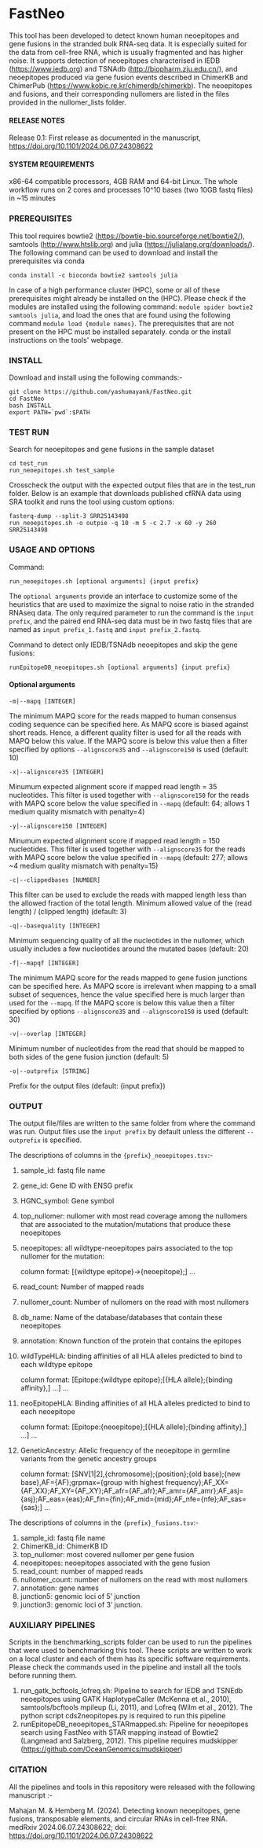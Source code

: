 # FastNeo
This tool has been developed to detect known human neoepitopes and gene fusions in the stranded bulk RNA-seq data. It is especially suited for the data from cell-free RNA, which is usually fragmented and has higher noise. It supports detection of neoepitopes characterised in IEDB (https://www.iedb.org) and TSNAdb (http://biopharm.zju.edu.cn/), and neoepitopes produced via gene fusion events described in ChimerKB and ChimerPub (https://www.kobic.re.kr/chimerdb/chimerkb). The neoepitopes and fusions, and their corresponding nullomers are listed in the files provided in the nullomer_lists folder.

#### RELEASE NOTES 
Release 0.1: First release as documented in the manuscript, https://doi.org/10.1101/2024.06.07.24308622

#### SYSTEM REQUIREMENTS
x86-64 compatible processors, 4GB RAM and 64-bit Linux. The whole workflow runs on 2 cores and processes 10^10 bases (two 10GB fastq files) in ~15 minutes

### PREREQUISITES

This tool requires bowtie2 (https://bowtie-bio.sourceforge.net/bowtie2/), samtools (http://www.htslib.org) and julia (https://julialang.org/downloads/). The following command can be used to download and install the prerequisites via conda
```
conda install -c bioconda bowtie2 samtools julia
```

In case of a high performance cluster (HPC), some or all of these prerequisites might already be installed on the (HPC). Please check if the modules are installed using the following command: `module spider bowtie2 samtools julia`, and load the ones that are found using the following command `module load {module names}`. The prerequisites that are not present on the HPC must be installed separately. conda or the install instructions on the tools' webpage. 

### INSTALL

Download and install using the following commands:-
```
git clone https://github.com/yashumayank/FastNeo.git
cd FastNeo
bash INSTALL
export PATH=`pwd`:$PATH
```

### TEST RUN 

Search for neoepitopes and gene fusions in the sample dataset
```
cd test_run
run_neoepitopes.sh test_sample
```
Crosscheck the output with the expected output files that are in the test_run folder. 
Below is an example that downloads published cfRNA data using SRA toolkit and runs the tool using custom options:

```
fasterq-dump --split-3 SRR25143498
run_neoepitopes.sh -o outpie -q 10 -m 5 -c 2.7 -x 60 -y 260 SRR25143498
```

### USAGE AND OPTIONS

Command:

`run_neoepitopes.sh [optional arguments] {input prefix}`

The `optional arguments` provide an interface to customize some of the heuristics that are used to maximize the signal to noise ratio in the stranded RNAseq data. The only required parameter to run the command is the `input prefix`, and the paired end RNA-seq data must be in two fastq files that are named as `input prefix_1.fastq` and `input prefix_2.fastq`.

Command to detect only IEDB/TSNAdb neoepitopes and skip the gene fusions:

`runEpitopeDB_neoepitopes.sh [optional arguments] {input prefix}`

#### Optional arguments

` -m|--mapq [INTEGER] `
 
The minimum MAPQ score for the reads mapped to human consensus coding sequence can be specified here. As MAPQ score is biased against short reads. Hence, a different quality filter is used for all the reads with MAPQ below this value. If the MAPQ score is below this value then a filter specified by options `--alignscore35` and `--alignscore150` is used (default: 10)

` -x|--alignscore35 [INTEGER] `

Minumum expected alignment score if mapped read length = 35 nucleotides. This filter is used together with `--alignscore150` for the reads with MAPQ score below the value specified in `--mapq` (default: 64; allows 1 medium quality mismatch with penalty=4)

` -y|--alignscore150 [INTEGER] `

Minumum expected alignment score if mapped read length = 150 nucleotides. This filter is used together with `--alignscore35` for the reads with MAPQ score below the value specified in `--mapq` (default: 277; allows ~4 medium quality mismatch with penalty=15)

` -c|--clippedbases [NUMBER] `

This filter can be used to exclude the reads with mapped length less than the allowed fraction of the total length. Minimum allowed value of the (read length) / (clipped length) (default: 3)

` -q|--basequality [INTEGER] `

Minimum sequencing quality of all the nucleotides in the nullomer, which usually includes a few nucleotides around the mutated bases (default: 20)

` -f|--mapqf [INTEGER] `

The minimum MAPQ score for the reads mapped to gene fusion junctions can be specified here. As MAPQ score is irrelevant when mapping to a small subset of sequences, hence the value specified here is much larger than used for the `--mapq`. If the MAPQ score is below this value then a filter specified by options `--alignscore35` and `--alignscore150` is used (default: 30)

` -v|--overlap [INTEGER] `

Minimum number of nucleotides from the read that should be mapped to both sides of the gene fusion junction (default: 5)

` -o|--outprefix [STRING] `

Prefix for the output files (default: {input prefix})

### OUTPUT

The output file/files are written to the same folder from where the command was run. Output files use the `input prefix` by default unless the different `--outprefix` is specified.

The descriptions of columns in the `{prefix}_neoepitopes.tsv`:-

1) sample_id: fastq file name
2) gene_id: Gene ID with ENSG prefix
3) HGNC_symbol: Gene symbol
4) top_nullomer: nullomer with most read coverage among the nullomers that are associated to the mutation/mutations that produce these neoepitopes
5) neoepitopes: all wildtype-neoepitopes pairs associated to the top nullomer for the mutation:

   column format:
   [{wildtype epitope}->{neoepitope};] ...
7) read_count: Number of mapped reads 
8) nullomer_count: Number of nullomers on the read with most nullomers
9) db_name: Name of the database/databases that contain these neoepitopes
10) annotation: Known function of the protein that contains the epitopes
11) wildTypeHLA: binding affinities of all HLA alleles predicted to bind to each wildtype epitope

    column format:
    [Epitope:{wildtype epitope};[{HLA allele};{binding affinity},] ...] ... 
13) neoEpitopeHLA: Binding affinities of all HLA alleles predicted to bind to each neoepitope

    column format:
    [Epitope:{neoepitope};[{HLA allele};{binding affinity},] ...] ...
15) GeneticAncestry: Allelic frequency of the neoepitope in germline variants from the genetic ancestry groups

    column format:
    [SNV[1|2],{chromosome};{position};{old base};{new base},AF={AF};grpmax={group with highest frequency};AF_XX={AF_XX};AF_XY={AF_XY};AF_afr={AF_afr};AF_amr={AF_amr};AF_asj={asj};AF_eas={eas};AF_fin={fin};AF_mid={mid};AF_nfe={nfe};AF_sas={sas};] ...


The descriptions of columns in the `{prefix}_fusions.tsv`:-

1) sample_id: fastq file name
2) ChimerKB_id: ChimerKB ID
3) top_nullomer: most covered nullomer per gene fusion
4) neoepitopes: neoepitopes associated with the gene fusion
5) read_count: number of mapped reads
6) nullomer_count: number of nullomers on the read with most nullomers
7) annotation: gene names
8) junction5: genomic loci of 5’ junction
9) junction3: genomic loci of 3’ junction.

### AUXILIARY PIPELINES

Scripts in the benchmarking_scripts folder can be used to run the pipelines that were used to benchmarking this tool. These scripts are written to work on a local cluster and each of them has its specific software requirements. Please check the commands used in the pipeline and install all the tools before running them.

1) run_gatk_bcftools_lofreq.sh: Pipeline to search for IEDB and TSNEdb neoepitopes using GATK HaplotypeCaller (McKenna et al., 2010), samtools/bcftools mpileup (Li, 2011), and Lofreq (Wilm et al., 2012). The python script cds2neopitopes.py is required to run this pipeline
2) runEpitopeDB_neoepitopes_STARmapped.sh: Pipeline for neoepitopes search using FastNeo with STAR mapping instead of Bowtie2 (Langmead and Salzberg, 2012). This pipeline requires mudskipper (https://github.com/OceanGenomics/mudskipper)


### CITATION

All the pipelines and tools in this repository were released with the following manuscript :-

Mahajan M. & Hemberg M. (2024). Detecting known neoepitopes, gene fusions, transposable elements, and circular RNAs in cell-free RNA. medRxiv 2024.06.07.24308622; doi: https://doi.org/10.1101/2024.06.07.24308622
